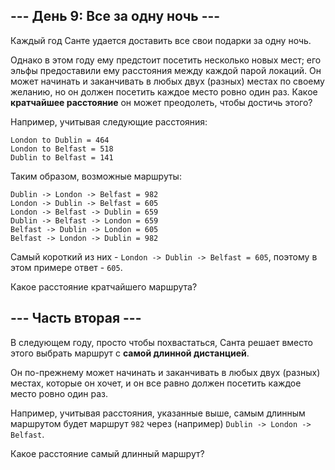 ## --- День 9: Все за одну ночь ---

Каждый год Санте удается доставить все свои подарки за одну ночь.

Однако в этом году ему предстоит посетить несколько новых мест; его эльфы предоставили ему расстояния между каждой парой локаций. Он может начинать и заканчивать в любых двух (разных) местах по своему желанию, но он должен посетить каждое место ровно один раз. Какое **кратчайшее расстояние** он может преодолеть, чтобы достичь этого?

Например, учитывая следующие расстояния:

```
London to Dublin = 464
London to Belfast = 518
Dublin to Belfast = 141
```

Таким образом, возможные маршруты:

```
Dublin -> London -> Belfast = 982
London -> Dublin -> Belfast = 605
London -> Belfast -> Dublin = 659
Dublin -> Belfast -> London = 659
Belfast -> Dublin -> London = 605
Belfast -> London -> Dublin = 982
```

Самый короткий из них - `London -> Dublin -> Belfast = 605`, поэтому в этом примере ответ - `605`.

Какое расстояние кратчайшего маршрута?

## --- Часть вторая ---

В следующем году, просто чтобы похвастаться, Санта решает вместо этого выбрать маршрут с **самой длинной дистанцией**.

Он по-прежнему может начинать и заканчивать в любых двух (разных) местах, которые он хочет, и он все равно должен посетить каждое место ровно один раз.

Например, учитывая расстояния, указанные выше, самым длинным маршрутом будет маршрут `982` через (например) `Dublin -> London -> Belfast`.

Какое расстояние самый длинный маршрут?
